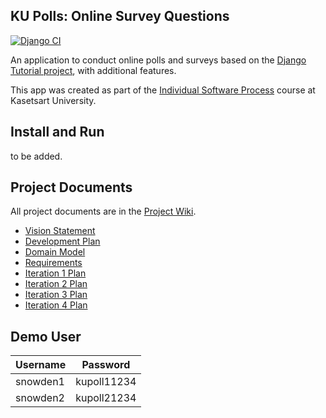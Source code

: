 ## KU Polls: Online Survey Questions 
[![Django CI](https://github.com/PhumrapeeC/ku-polls/actions/workflows/django.yml/badge.svg)](https://github.com/PhumrapeeC/ku-polls/actions/workflows/django.yml)

An application to conduct online polls and surveys based
on the [Django Tutorial project][django-tutorial], with
additional features.

This app was created as part of the [Individual Software Process](
https://cpske.github.io/ISP) course at Kasetsart University.

## Install and Run

to be added.

## Project Documents

All project documents are in the [Project Wiki](../../wiki/Home).

- [Vision Statement](../../wiki/Vision%20Statement)
- [Development Plan](../../wiki/Development%20Plan)
- [Domain Model](https://github.com/PhumrapeeC/ku-polls/wiki/Domain-Model)
- [Requirements](../../wiki/Requirements)
- [Iteration 1 Plan](https://github.com/PhumrapeeC/ku-polls/wiki/Iteration-1-Plan)
- [Iteration 2 Plan](https://github.com/PhumrapeeC/ku-polls/wiki/Iteration-2-plan)
- [Iteration 3 Plan](https://github.com/PhumrapeeC/ku-polls/wiki/Iteration3-Plan)
- [Iteration 4 Plan](https://github.com/PhumrapeeC/ku-polls/wiki/Iteration-4-Plan)


[django-tutorial]: TODO-write-the-django-tutorial-URL-here

## Demo User
| Username  | Password        | 
|-----------|-----------------|
|   snowden1   | kupoll11234 | 
|   snowden2   | kupoll21234 | 
